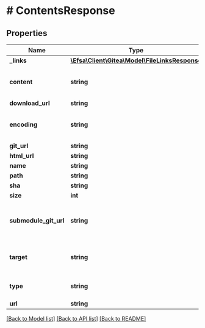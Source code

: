 # # ContentsResponse

## Properties

Name | Type | Description | Notes
------------ | ------------- | ------------- | -------------
**_links** | [**\Efsa\Client\Gitea\Model\FileLinksResponse**](FileLinksResponse.md) |  | [optional]
**content** | **string** | &#x60;content&#x60; is populated when &#x60;type&#x60; is &#x60;file&#x60;, otherwise null | [optional]
**download_url** | **string** |  | [optional]
**encoding** | **string** | &#x60;encoding&#x60; is populated when &#x60;type&#x60; is &#x60;file&#x60;, otherwise null | [optional]
**git_url** | **string** |  | [optional]
**html_url** | **string** |  | [optional]
**name** | **string** |  | [optional]
**path** | **string** |  | [optional]
**sha** | **string** |  | [optional]
**size** | **int** |  | [optional]
**submodule_git_url** | **string** | &#x60;submodule_git_url&#x60; is populated when &#x60;type&#x60; is &#x60;submodule&#x60;, otherwise null | [optional]
**target** | **string** | &#x60;target&#x60; is populated when &#x60;type&#x60; is &#x60;symlink&#x60;, otherwise null | [optional]
**type** | **string** | &#x60;type&#x60; will be &#x60;file&#x60;, &#x60;dir&#x60;, &#x60;symlink&#x60;, or &#x60;submodule&#x60; | [optional]
**url** | **string** |  | [optional]

[[Back to Model list]](../../README.md#models) [[Back to API list]](../../README.md#endpoints) [[Back to README]](../../README.md)
